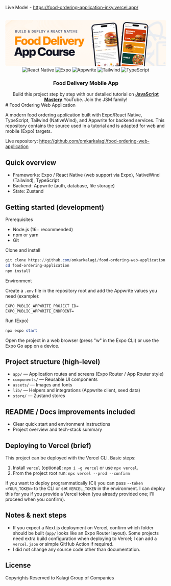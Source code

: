 Live Model - https://food-ordering-application-inky.vercel.app/
<div align="center">
  <br />
    <a href="https://www.youtube.com/watch?v=LKrX390fJMw" target="_blank">
      <img src="assets/readme/hero.png" alt="Project Banner">
    </a>
  <br />

  <div>
    <img src="https://img.shields.io/badge/-React_Native-black?style=for-the-badge&logoColor=white&logo=react&color=61DAFB" alt="React Native" />
    <img src="https://img.shields.io/badge/-Expo-black?style=for-the-badge&logoColor=white&logo=expo&color=000020" alt="Expo" />
        <img src="https://img.shields.io/badge/-Appwrite-black?style=for-the-badge&logoColor=white&logo=appwrite&color=F02E65" alt="Appwrite" />
    <img src="https://img.shields.io/badge/-Tailwind-black?style=for-the-badge&logoColor=white&logo=tailwindcss&color=06B6D4" alt="Tailwind" />
    <img src="https://img.shields.io/badge/-TypeScript-black?style=for-the-badge&logoColor=white&logo=typescript&color=3178C6" alt="TypeScript" />
  </div>

  <h3 align="center">Food Delivery Mobile App</h3>

   <div align="center">
     Build this project step by step with our detailed tutorial on <a href="https://www.youtube.com/@javascriptmastery/videos" target="_blank"><b>JavaScript Mastery</b></a> YouTube. Join the JSM family!
    </div>
</div>
# Food Ordering Web Application

A modern food ordering application built with Expo/React Native, TypeScript, Tailwind (NativeWind), and Appwrite for backend services. This repository contains the source used in a tutorial and is adapted for web and mobile (Expo) targets.

Live repository: https://github.com/omkarkalagi/food-ordering-web-application

## Quick overview
- Frameworks: Expo / React Native (web support via Expo), NativeWind (Tailwind), TypeScript
- Backend: Appwrite (auth, database, file storage)
- State: Zustand

## Getting started (development)

Prerequisites

- Node.js (16+ recommended)
- npm or yarn
- Git

Clone and install

```powershell
git clone https://github.com/omkarkalagi/food-ordering-web-application.git
cd food-ordering-application
npm install
```

Environment

Create a `.env` file in the repository root and add the Appwrite values you need (example):

```env
EXPO_PUBLIC_APPWRITE_PROJECT_ID=
EXPO_PUBLIC_APPWRITE_ENDPOINT=
```

Run (Expo)

```powershell
npx expo start
```

Open the project in a web browser (press "w" in the Expo CLI) or use the Expo Go app on a device.

## Project structure (high-level)

- `app/` — Application routes and screens (Expo Router / App Router style)
- `components/` — Reusable UI components
- `assets/` — Images and fonts
- `lib/` — Helpers and integrations (Appwrite client, seed data)
- `store/` — Zustand stores

## README / Docs improvements included

- Clear quick start and environment instructions
- Project overview and tech-stack summary

## Deploying to Vercel (brief)

This project can be deployed with the Vercel CLI. Basic steps:

1. Install `vercel` (optional): `npm i -g vercel` or use `npx vercel`.
2. From the project root run: `npx vercel --prod --confirm`

If you want to deploy programmatically (CI) you can pass `--token <YOUR_TOKEN>` to the CLI or set `VERCEL_TOKEN` in the environment. I can deploy this for you if you provide a Vercel token (you already provided one; I'll proceed when you confirm).

## Notes & next steps

- If you expect a Next.js deployment on Vercel, confirm which folder should be built (`app/` looks like an Expo Router layout). Some projects need extra build configuration when deploying to Vercel; I can add a `vercel.json` or simple GitHub Action if required.
- I did not change any source code other than documentation.

## License

Copyrights Reserved to Kalagi Group of Companies
